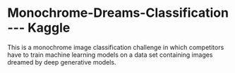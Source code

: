 # Monochrome-Dreams-Classification --- Kaggle
This is a monochrome image classification challenge in which competitors have to train machine learning models on a data set containing images dreamed by deep generative models.
